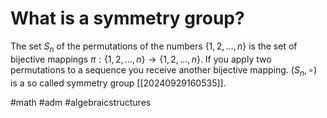 # What is a symmetry group? 
The set $S_n$ of the permutations of the numbers $\{1,2,...,n\}$ is the set of bijective mappings $\pi: \{1,2,...,n\} \to \{1,2,...,n\}$.
If you apply two permutations to a sequence you receive another bijective mapping. $(S_n, \circ)$ is a so called symmetry group [[20240929160535]].

#math #adm #algebraicstructures
